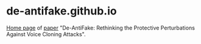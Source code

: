 # de-antifake.github.io
[Home page](https://de-antifake.github.io/) of [paper](https://arxiv.org/abs/2507.02606) "De-AntiFake: Rethinking the Protective Perturbations Against Voice Cloning Attacks".
